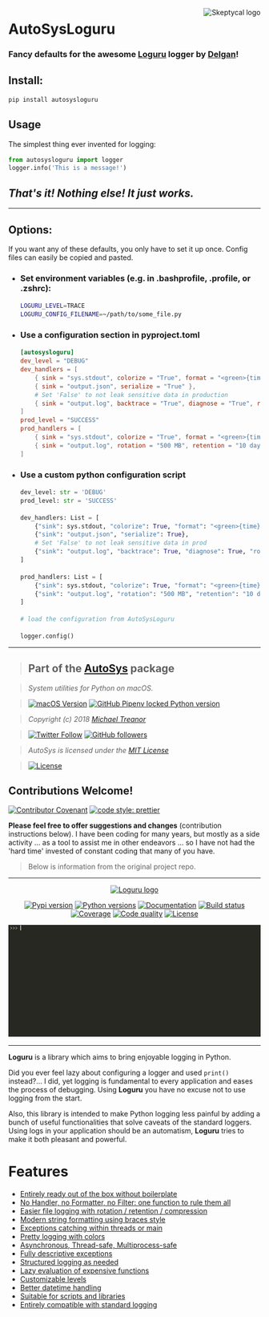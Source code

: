 <p style="float: right;">
    <img alt="Skeptycal logo" width=100 src="https://avatars0.githubusercontent.com/u/26148512?s=460&u=351b13d46c1b95745bad1a8efab23abd866c5a1a&v=4">
</p>

# AutoSysLoguru

### Fancy defaults for the awesome [Loguru][loguru] logger by [Delgan][delgan]!

## Install:

```sh
pip install autosysloguru
```

## Usage

The simplest thing ever invented for logging:

```py
from autosysloguru import logger
logger.info('This is a message!')
```

## _That's it! Nothing else! It just works._

---

## Options:

If you want any of these defaults, you only have to set it up once. Config files can easily be copied and pasted.

-   ### Set environment variables (e.g. in .bashprofile, .profile, or .zshrc):

    ```sh
    LOGURU_LEVEL=TRACE
    LOGURU_CONFIG_FILENAME=~/path/to/some_file.py
    ```

-   ### Use a configuration section in pyproject.toml

    ```toml
    [autosysloguru]
    dev_level = "DEBUG"
    dev_handlers = [
        { sink = "sys.stdout", colorize = "True", format = "<green>{time}</green> <level>{message}</level>" },
        { sink = "output.json", serialize = "True" },
        # Set 'False' to not leak sensitive data in production
        { sink = "output.log", backtrace = "True", diagnose = "True", rotation = "500 MB" }
    ]
    prod_level = "SUCCESS"
    prod_handlers = [
        { sink = "sys.stdout", colorize = "True", format = "<green>{time}</green> <level>{message}</level>" },
        { sink = "output.log", rotation = "500 MB", retention = "10 days" }
    ]
    ```

-   ### Use a custom python configuration script

    ```py
    dev_level: str = 'DEBUG'
    prod_level: str = 'SUCCESS'

    dev_handlers: List = [
        {"sink": sys.stdout, "colorize": True, "format": "<green>{time}</green> <level>{message}</level>"},
        {"sink": "output.json", "serialize": True},
        # Set 'False' to not leak sensitive data in prod
        {"sink": "output.log", "backtrace": True, "diagnose": True, "rotation": "500 MB"}
    ]

    prod_handlers: List = [
        {"sink": sys.stdout, "colorize": True, "format": "<green>{time}</green> <level>{message}</level>"},
        {"sink": "output.log", "rotation": "500 MB", "retention": "10 days"}
    ]

    # load the configuration from AutoSysLoguru

    logger.config()
    ```

---

> ## Part of the [AutoSys][1] package

> _System utilities for Python on macOS._

> [![macOS Version](https://img.shields.io/badge/macOS-10.16%20Big%20Sur-orange?logo=apple)](https://www.apple.com) [![GitHub Pipenv locked Python version](https://img.shields.io/badge/Python-3.8-yellow?color=3776AB&logo=python&logoColor=yellow)](https://www.python.org/)

> _Copyright (c) 2018 [Michael Treanor][2]_

> [![Twitter Follow](https://img.shields.io/twitter/follow/skeptycal.svg?style=social)][link_twitter] [![GitHub followers](https://img.shields.io/github/followers/skeptycal.svg?label=GitHub&style=social)][link_github]

> _AutoSys is licensed under the [MIT License][3]_

> [![License](https://img.shields.io/badge/License-MIT-darkblue)](https://skeptycal.mit-license.org/1976/)

## Contributions Welcome!

[![Contributor Covenant](https://img.shields.io/badge/Contributor%20Covenant-v1.4%20adopted-ff69b4.svg)](CODE_OF_CONDUCT.md) [![code style: prettier](https://img.shields.io/badge/code_style-prettier-ff69b4.svg?logo=prettier)](https://github.com/prettier/prettier)

**Please feel free to offer suggestions and changes** (contribution instructions below). I have been coding for many years, but mostly as a side activity ... as a tool to assist me in other endeavors ... so I have not had the 'hard time' invested of constant coding that many of you have.

> Below is information from the original project repo.

---

<p align="center">
    <a href="#readme">
        <img alt="Loguru logo" src="https://raw.githubusercontent.com/Delgan/loguru/master/docs/_static/img/logo.png">
        <!-- Logo credits: Sambeet from Pixaday -->
        <!-- Logo fonts: Comfortaa + Raleway -->
    </a>
</p>
<p align="center">
    <a href="https://pypi.python.org/pypi/loguru"><img alt="Pypi version" src="https://img.shields.io/pypi/v/loguru.svg"></a>
    <a href="https://pypi.python.org/pypi/loguru"><img alt="Python versions" src="https://img.shields.io/badge/python-3.5%2B%20%7C%20PyPy-blue.svg"></a>
    <a href="https://loguru.readthedocs.io/en/stable/index.html"><img alt="Documentation" src="https://img.shields.io/readthedocs/loguru.svg"></a>
    <a href="https://travis-ci.com/Delgan/loguru"><img alt="Build status" src="https://img.shields.io/travis/Delgan/loguru/master.svg"></a>
    <a href="https://codecov.io/gh/delgan/loguru/branch/master"><img alt="Coverage" src="https://img.shields.io/codecov/c/github/delgan/loguru/master.svg"></a>
    <a href="https://www.codacy.com/app/delgan-py/loguru/dashboard"><img alt="Code quality" src="https://img.shields.io/codacy/grade/4d97edb1bb734a0d9a684a700a84f555.svg"></a>
    <a href="https://github.com/Delgan/loguru/blob/master/LICENSE"><img alt="License" src="https://img.shields.io/github/license/delgan/loguru.svg"></a>
</p>
<p align="center">
    <a href="#readme">
        <img alt="Loguru logo" src="https://raw.githubusercontent.com/Delgan/loguru/master/docs/_static/img/demo.gif">
    </a>
</p>

---

**Loguru** is a library which aims to bring enjoyable logging in Python.

Did you ever feel lazy about configuring a logger and used `print()`
instead?... I did, yet logging is fundamental to every application and
eases the process of debugging. Using **Loguru** you have no excuse not
to use logging from the start.

Also, this library is intended to make Python logging less painful by
adding a bunch of useful functionalities that solve caveats of the
standard loggers. Using logs in your application should be an
automatism, **Loguru** tries to make it both pleasant and powerful.

# Features

-   [Entirely ready out of the box without boilerplate][ready]
-   [No Handler, no Formatter, no Filter: one function to rule them all][ready]
-   [Easier file logging with rotation / retention / compression][ready]
-   [Modern string formatting using braces style][ready]
-   [Exceptions catching within threads or main][ready]
-   [Pretty logging with colors][ready]
-   [Asynchronous, Thread-safe, Multiprocess-safe][ready]
-   [Fully descriptive exceptions][ready]
-   [Structured logging as needed][ready]
-   [Lazy evaluation of expensive functions][ready]
-   [Customizable levels][ready]
-   [Better datetime handling][ready]
-   [Suitable for scripts and libraries][ready]
-   [Entirely compatible with standard logging][ready]

[ready]: ()
[delgan]: (https://github.com/Delgan)
[loguru]: (https://loguru.readthedocs.io/en/stable/overview.html)
[1]: https://www.github.com/skeptycal/autosys
[2]: https://www.twitter.com/skeptycal
[3]: https://opensource.org/licenses/MIT
[link_netlify]: (https://app.netlify.com/sites/mystifying-keller-ab5658/deploys)
[link_travis]: (https://travis-ci.com/skeptycal/autosys)
[link_twitter]: (https://www.twitter.com/skeptycal)
[link_github]: (https://www.github.com/skeptycal)
